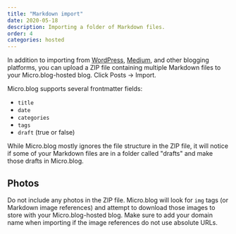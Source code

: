 ```yaml
---
title: "Markdown import"
date: 2020-05-18
description: Importing a folder of Markdown files.
order: 4
categories: hosted
---
```


In addition to importing from [WordPress](/2017/wordpress-import/), [Medium](/2019/medium-import/), and other blogging platforms, you can upload a ZIP file containing multiple Markdown files to your Micro.blog-hosted blog. Click Posts → Import.

Micro.blog supports several frontmatter fields:

* `title`
* `date`
* `categories`
* `tags`
* `draft` (true or false)

While Micro.blog mostly ignores the file structure in the ZIP file, it will notice if some of your Markdown files are in a folder called "drafts" and make those drafts in Micro.blog.

## Photos

Do not include any photos in the ZIP file. Micro.blog will look for `img` tags (or Markdown image references) and attempt to download those images to store with your Micro.blog-hosted blog. Make sure to add your domain name when importing if the image references do not use absolute URLs.
